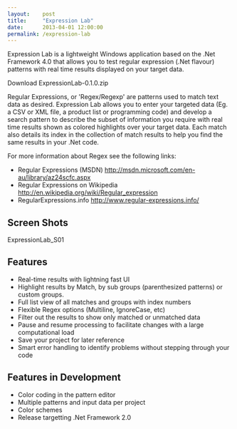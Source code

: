 ```yaml
---
layout:    post
title:     "Expression Lab"
date:      2013-04-01 12:00:00
permalink: /expression-lab
---
```


Expression Lab is a lightweight Windows application based on the .Net Framework 4.0 that allows you
to test regular expression (.Net flavour) patterns with real time results displayed on your target
data.

Download ExpressionLab-0.1.0.zip

Regular Expressions, or 'Regex/Regexp' are patterns used to match text data as desired. Expression
Lab allows you to enter your targeted data (Eg. a CSV or XML file, a product list or programming
code) and develop a search pattern to describe the subset of information you require with real time
results shown as colored highlights over your target data. Each match also details its index in the
collection of match results to help you find the same results in your .Net code.

For more information about Regex see the following links:

* Regular Expressions (MSDN) http://msdn.microsoft.com/en-au/library/az24scfc.aspx
* Regular Expressions on Wikipedia http://en.wikipedia.org/wiki/Regular_expression
* RegularExpressions.info http://www.regular-expressions.info/

## Screen Shots

ExpressionLab_S01

## Features

* Real-time results with lightning fast UI
* Highlight results by Match, by sub groups (parenthesized patterns) or custom groups.
* Full list view of all matches and groups with index numbers
* Flexible Regex options (Multiline, IgnoreCase, etc)
* Filter out the results to show only matched or unmatched data
* Pause and resume processing to facilitate changes with a large computational load
* Save your project for later reference
* Smart error handling to identify problems without stepping through your code

## Features in Development

* Color coding in the pattern editor
* Multiple patterns and input data per project
* Color schemes
* Release targetting .Net Framework 2.0